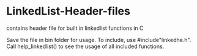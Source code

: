# LinkedList-Header-files
contains header file for built in linkedlist functions in C 

Save the file in bin folder for usage.
To include, use #include"linkedhe.h". 
Call help_linkedlist() to see the usage of all included functions.
